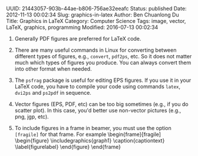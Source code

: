 UUID: 21443057-903b-44ae-b806-756ae32eeafc
Status: published
Date: 2012-11-13 00:02:34
Slug: graphics-in-latex
Author: Ben Chuanlong Du
Title: Graphics in LaTeX
Category: Computer Science
Tags: image, vector, LaTeX, graphics, programming
Modified: 2016-07-13 00:02:34


1. Generally PDF figures are preferred for LaTeX code.

2. There are many useful commands in Linux for converting between different types of figures, e.g., `convert`, `pdf2ps`, etc. So it does not matter much which types of figures you produce. You can always convert them into other format when needed.

3. The `psfrag` package is useful for editing EPS figures.
If you use it in your LaTeX code, you have to compile your code using commands `latex`, `dvi2ps` and `ps2pdf` in sequence.

4. Vector figures (EPS, PDF, etc) can be too big sometimes (e.g., if you do scatter plot). In this case, you'd better use non-vector pictures (e.g., png, jgp, etc).

5. To include figures in a frame in beamer, you must use the option `[fragile]` for that frame. For example
\begin{frame}[fragile]
\begin{figure}
\includegraphics{graph1}
\caption{captiontext}
\label{figurelabel}
\end{figure}
\end{frame} 
